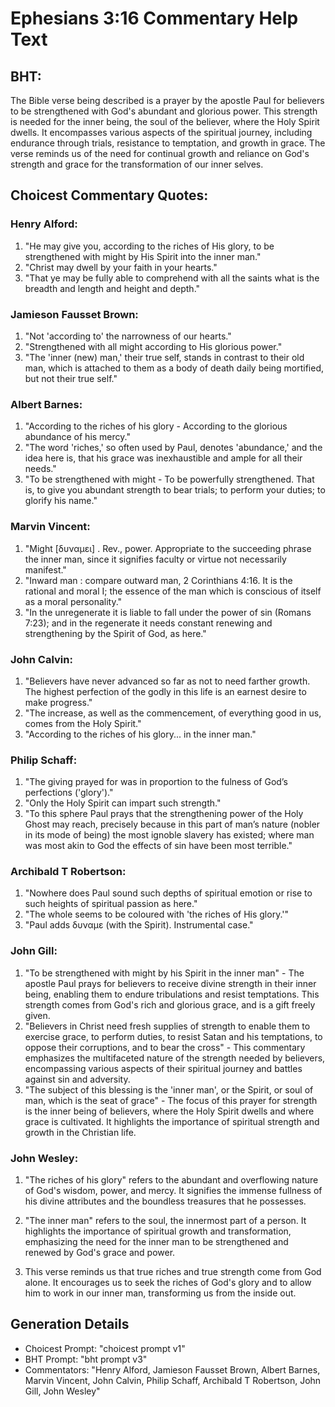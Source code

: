 # Ephesians 3:16 Commentary Help Text

## BHT:
The Bible verse being described is a prayer by the apostle Paul for believers to be strengthened with God's abundant and glorious power. This strength is needed for the inner being, the soul of the believer, where the Holy Spirit dwells. It encompasses various aspects of the spiritual journey, including endurance through trials, resistance to temptation, and growth in grace. The verse reminds us of the need for continual growth and reliance on God's strength and grace for the transformation of our inner selves.

## Choicest Commentary Quotes:
### Henry Alford:
1) "He may give you, according to the riches of His glory, to be strengthened with might by His Spirit into the inner man." 
2) "Christ may dwell by your faith in your hearts." 
3) "That ye may be fully able to comprehend with all the saints what is the breadth and length and height and depth."

### Jamieson Fausset Brown:
1. "Not 'according to' the narrowness of our hearts." 
2. "Strengthened with all might according to His glorious power." 
3. "The 'inner (new) man,' their true self, stands in contrast to their old man, which is attached to them as a body of death daily being mortified, but not their true self."

### Albert Barnes:
1. "According to the riches of his glory - According to the glorious abundance of his mercy."
2. "The word 'riches,' so often used by Paul, denotes 'abundance,' and the idea here is, that his grace was inexhaustible and ample for all their needs."
3. "To be strengthened with might - To be powerfully strengthened. That is, to give you abundant strength to bear trials; to perform your duties; to glorify his name."

### Marvin Vincent:
1. "Might [δυναμει] . Rev., power. Appropriate to the succeeding phrase the inner man, since it signifies faculty or virtue not necessarily manifest."
2. "Inward man : compare outward man, 2 Corinthians 4:16. It is the rational and moral I; the essence of the man which is conscious of itself as a moral personality."
3. "In the unregenerate it is liable to fall under the power of sin (Romans 7:23); and in the regenerate it needs constant renewing and strengthening by the Spirit of God, as here."

### John Calvin:
1. "Believers have never advanced so far as not to need farther growth. The highest perfection of the godly in this life is an earnest desire to make progress." 
2. "The increase, as well as the commencement, of everything good in us, comes from the Holy Spirit." 
3. "According to the riches of his glory... in the inner man."

### Philip Schaff:
1. "The giving prayed for was in proportion to the fulness of God’s perfections ('glory')." 
2. "Only the Holy Spirit can impart such strength." 
3. "To this sphere Paul prays that the strengthening power of the Holy Ghost may reach, precisely because in this part of man’s nature (nobler in its mode of being) the most ignoble slavery has existed; where man was most akin to God the effects of sin have been most terrible."

### Archibald T Robertson:
1. "Nowhere does Paul sound such depths of spiritual emotion or rise to such heights of spiritual passion as here." 
2. "The whole seems to be coloured with 'the riches of His glory.'" 
3. "Paul adds δυναμε (with the Spirit). Instrumental case."

### John Gill:
1. "To be strengthened with might by his Spirit in the inner man" - The apostle Paul prays for believers to receive divine strength in their inner being, enabling them to endure tribulations and resist temptations. This strength comes from God's rich and glorious grace, and is a gift freely given. 
2. "Believers in Christ need fresh supplies of strength to enable them to exercise grace, to perform duties, to resist Satan and his temptations, to oppose their corruptions, and to bear the cross" - This commentary emphasizes the multifaceted nature of the strength needed by believers, encompassing various aspects of their spiritual journey and battles against sin and adversity. 
3. "The subject of this blessing is the 'inner man', or the Spirit, or soul of man, which is the seat of grace" - The focus of this prayer for strength is the inner being of believers, where the Holy Spirit dwells and where grace is cultivated. It highlights the importance of spiritual strength and growth in the Christian life.

### John Wesley:
1. "The riches of his glory" refers to the abundant and overflowing nature of God's wisdom, power, and mercy. It signifies the immense fullness of his divine attributes and the boundless treasures that he possesses.

2. "The inner man" refers to the soul, the innermost part of a person. It highlights the importance of spiritual growth and transformation, emphasizing the need for the inner man to be strengthened and renewed by God's grace and power.

3. This verse reminds us that true riches and true strength come from God alone. It encourages us to seek the riches of God's glory and to allow him to work in our inner man, transforming us from the inside out.


## Generation Details
- Choicest Prompt: "choicest prompt v1"
- BHT Prompt: "bht prompt v3"
- Commentators: "Henry Alford, Jamieson Fausset Brown, Albert Barnes, Marvin Vincent, John Calvin, Philip Schaff, Archibald T Robertson, John Gill, John Wesley"
